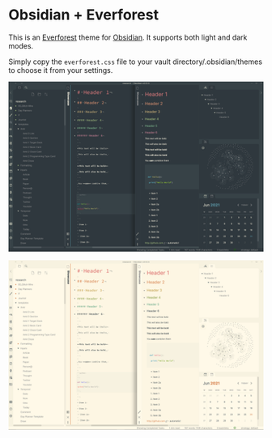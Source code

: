 # Obsidian + Everforest

This is an [Everforest](https://github.com/sainnhe/everforest) theme for
[Obsidian](https://obsidian.md). It supports both light and dark modes.

Simply copy the `everforest.css` file to your vault directory/.obsidian/themes to choose it from your settings.

![](dark.png)

![](light.png)
